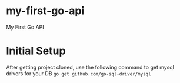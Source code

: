 # my-first-go-api
My First Go API

# Initial Setup
After getting project cloned, use the following command to get mysql drivers for your DB
```go get github.com/go-sql-driver/mysql```

